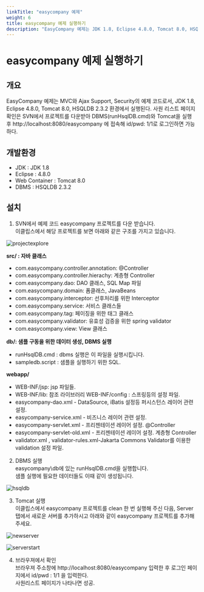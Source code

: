 ```yaml
---
linkTitle: "easycompany 예제"
weight: 6
title: easycompany 예제 실행하기
description: "EasyCompany 예제는 JDK 1.8, Eclipse 4.8.0, Tomcat 8.0, HSQLDB 2.3.2 환경에서 실행되며, SVN에서 프로젝트를 다운받아 DBMS(runHsqlDB.cmd)와 Tomcat을 실행 후 http://localhost:8080/easycompany 에 접속해 id/pwd: 1/1로 로그인하면 사원 리스트 페이지를 확인할 수 있다."
---
```

# easycompany 예제 실행하기

## 개요

EasyCompany 예제는 MVC와 Ajax Support, Security의 예제 코드로서, JDK 1.8, Eclipse 4.8.0, Tomcat 8.0, HSQLDB 2.3.2 환경에서 실행된다. 사원 리스트 페이지 확인은 SVN에서 프로젝트를 다운받아 DBMS(runHsqlDB.cmd)와 Tomcat을 실행 후 http://localhost:8080/easycompany 에 접속해 id/pwd: 1/1로 로그인하면 가능하다.

## 개발환경

- JDK : JDK 1.8
- Eclipse : 4.8.0
- Web Container : Tomcat 8.0
- DBMS : HSQLDB 2.3.2

## 설치

1. SVN에서 예제 코드 easycompany 프로젝트를 다운 받습니다.  
이클립스에서 해당 프로젝트를 보면 아래와 같은 구조를 가지고 있습니다.  

![projectexplore](../images/projectexplore.jpg)

**src/ : 자바 클래스**  
- com.easycompany.controller.annotation: @Controller
- com.easycompany.controller.hierachy: 계층형 Controller
- com.easycompany.dao: DAO 클래스, SQL Map 파일
- com.easycompany.domain: 폼클래스, JavaBeans
- com.easycompany.interceptor: 선후처리를 위한 Interceptor
- com.easycompany.service: 서비스 클래스들
- com.easycompany.tag: 페이징을 위한 태그 클래스
- com.easycompany.validator: 유효성 검증을 위한 spring validator
- com.easycompany.view: View 클래스

**db/: 샘플 구동을 위한 데이터 생성, DBMS 실행**  
- runHsqlDB.cmd : dbms 실행은 이 파일을 실행시킵니다.
- sampledb.script : 샘플을 실행하기 위한 SQL.

**webapp/**  
- WEB-INF/jsp: jsp 파일들.
- WEB-INF/lib: 참조 라이브러리 WEB-INF/config : 스프링등의 설정 파일.
- easycompany-dao.xml - DataSource, iBatis 설정등 퍼시스턴스 레이어 관련 설정.
- easycompany-service.xml - 비즈니스 레이어 관련 설정.
- easycompany-servlet.xml - 프리젠테이션 레이어 설정. @Controller
- easycompany-servlet-old.xml - 프리젠테이션 레이어 설정. 계층형 Controller
- validator.xml , validator-rules.xml-Jakarta Commons Validator를 이용한 validation 설정 파일.

2. DBMS 실행  
easycompany\db에 있는 runHsqlDB.cmd을 실행합니다.  
샘플 실행에 필요한 데이터들도 이때 같이 생성됩니다.

![hsqldb](../images/hsqldb.jpg)

3. Tomcat 실행  
이클립스에서 easycompany 프로젝트를 clean 한 번 실행해 주신 다음,
Server 탭에서 새로운 서버를 추가하시고 아래와 같이 easycompany 프로젝트를 추가해 주세요.

![newserver](../images/newserver.jpg)

![serverstart](../images/serverstart.jpg)

4. 브라우져에서 확인  
브라우져 주소창에 http://localhost:8080/easycompany 입력한 후 로그인 페이지에서 id/pwd : 1/1 을 입력한다.  
사원리스트 페이지가 나타나면 성공.